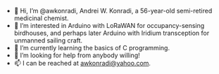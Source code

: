 - 👋 Hi, I’m @awkonradi, Andrei W. Konradi, a 56-year-old semi-retired medicinal chemist.
- 👀 I’m interested in Arduino with LoRaWAN for occupancy-sensing birdhouses, and perhaps later Arduino with Iridium transception for unmanned sailing craft.
- 🌱 I’m currently learning the basics of C programming.
- 💞️ I’m looking for help from anybody willing!
- 📫 I can be reached at awkonradi@yahoo.com.

<!---
awkonradi/awkonradi is a ✨ special ✨ repository because its `README.md` (this file) appears on your GitHub profile.
You can click the Preview link to take a look at your changes.
--->
